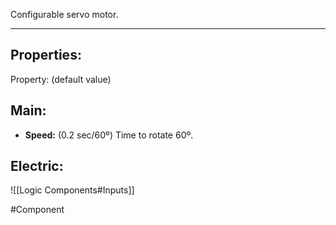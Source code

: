 Configurable servo motor.

---

## Properties:

Property: (default value)

## Main:
- **Speed:** (0.2 sec/60º)
   Time to rotate 60º.

## Electric:
![[Logic Components#Inputs]]

#Component 